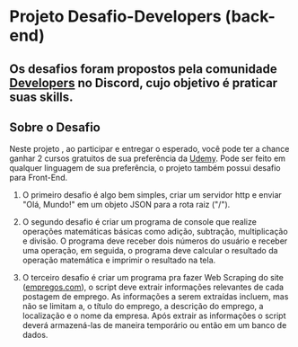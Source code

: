# Projeto Desafio-Developers (back-end)

## Os desafios foram propostos pela comunidade [Developers](https://discord.gg/comunidade-developers) no Discord, cujo objetivo é praticar suas skills.

## Sobre o Desafio
 Neste projeto , ao participar e entregar o esperado, você pode ter a chance ganhar 2 cursos gratuitos de sua preferência da [Udemy](www.udemy.com). Pode ser feito em qualquer linguagem de sua preferência, o projeto também possui desafio para Front-End.
 
  1. O primeiro desafio é algo bem simples, criar um servidor http e enviar "Olá, Mundo!" em um objeto JSON para a rota raiz ("/").
    
  2. O segundo desafio é criar um programa de console que realize operações matemáticas básicas como adição, subtração, multiplicação e divisão. O programa deve receber dois números do usuário e receber uma operação, em seguida, o programa deve calcular o resultado da operação matemática e imprimir o resultado na tela.
  
  3. O terceiro desafio é criar um programa pra fazer Web Scraping do site ([empregos.com](https://www.empregos.com.br/)), o script deve extrair informações relevantes de cada postagem de emprego. As informações a serem extraídas incluem, mas não se limitam a, o título do emprego, a descrição do emprego, a localização e o nome da empresa. Após extrair as informações o script deverá armazená-las de maneira temporário ou então em um banco de dados.
